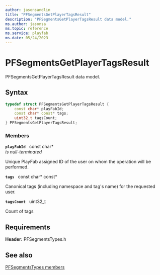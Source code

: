 ```yaml
---
author: jasonsandlin
title: "PFSegmentsGetPlayerTagsResult"
description: "PFSegmentsGetPlayerTagsResult data model."
ms.author: jasonsa
ms.topic: reference
ms.service: playfab
ms.date: 05/24/2023
---
```


# PFSegmentsGetPlayerTagsResult  

PFSegmentsGetPlayerTagsResult data model.  

## Syntax  
  
```cpp
typedef struct PFSegmentsGetPlayerTagsResult {  
    const char* playFabId;  
    const char* const* tags;  
    uint32_t tagsCount;  
} PFSegmentsGetPlayerTagsResult;  
```
  
### Members  
  
**`playFabId`** &nbsp; const char*  
*is null-terminated*  
  
Unique PlayFab assigned ID of the user on whom the operation will be performed.
  
**`tags`** &nbsp; const char* const*  
  
Canonical tags (including namespace and tag's name) for the requested user.
  
**`tagsCount`** &nbsp; uint32_t  
  
Count of tags
  
  
## Requirements  
  
**Header:** PFSegmentsTypes.h
  
## See also  
[PFSegmentsTypes members](../pfsegmentstypes_members.md)  

  
  
